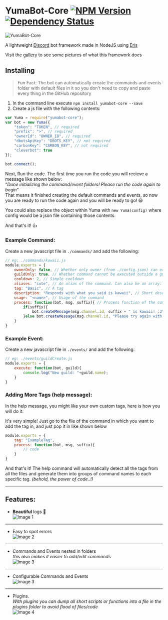 # YumaBot-Core [![NPM Version](https://img.shields.io/npm/v/yumabot-core.svg?style=flat-square)](https://www.npmjs.com/package/yumabot-core) [![Dependency Status](https://img.shields.io/david/thevexatious/yumabot-core.svg?style=flat-square)](https://david-dm.org/thevexatious/yumabot-core)
![YumaBot-Core](http://i.imgur.com/M3HhEQL.png)

A lightweight [Discord](https://discordapp.com/) bot framework made in NodeJS using [Eris](https://github.com/abalabahaha/eris)

Visit the [gallery](http://imgur.com/a/Rwz1m) to see some pictures of what this framework does

## Installing
> Fun Fact: The bot can automatically create the commands and events folder with default files in it so you don't need to copy and paste every thing in the GitHub repository

1. In the command line execute `npm install yumabot-core --save`
2. Create a js file with the following contents:
```js
var Yuma = require("yumabot-core");
var bot = new Yuma({
	"token": "TOKEN", // required
    "prefix": ">", // required
    "ownerId": "OWNER_ID", // required
    "dbotsApiKey": "DBOTS_KEY", // not required
    "carbonKey": "CARBON_KEY", // not required
    "cleverbot": true
});

bot.connect();
```
Next, Run the code. The first time you run the code you will recieve a message like shown below:  
 "*Done initializing the command/event folders! Please run the code again to begin*"  
 That means it finished creating the default commands and events, so now you are ready to run the code again and you will be ready to go! :smiley:

You could also replace the object within Yuma with `new Yuma(config)` where config would be a json file containing those contents.

And that's it!  :thumbsup:


### Example Command:
Create a new javascript file in `./commands/` and add the following:
```js
// eg: ./commands/kawaii.js
module.exports = {
    ownerOnly: false, // Whether only owner (from ./config.json) can execute this command
    guildOnly: true, // Whether command cannot be executed outside a guild
    cooldown: 2, // Simple cooldown
    aliases: "cute", // An alias of the command. Can also be an array: ["alias1", "alias2"]
    tag: "Basic", // A tag
    description: "Responds with what you said is kawaii", // Short description of the command
    usage: "<name>", // Usage of the command
    process: function(bot, msg, suffix){ // Process function of the command
        if(suffix){
            bot.createMessage(msg.channel.id, suffix + " is kawaii! :3");
        }else bot.createMessage(msg.channel.id, "Please try again with some arguments")
    }
}
```

### Example Event:
Create a new javascript file in `./events/` and add the following:
```js
// eg: ./events/guildCreate.js
module.exports = {
    execute: function(bot, guild){
        console.log("New guild: "+guild.name);
    }
}
```

### Adding More Tags (help message):
In the help message, you might like your own custom tags, here is how you will do it:

It's very simple! Just go to the file of the command in which you want to add the tag in, and just pop it in like shown below
```js
module.exports = {
    tag: "ExampleTag",
    process: function(bot, msg, suffix){
        // code
    }
}
```
And that's it! The help command will automatically detect all the tags from all the files and generate them into groups of command names to each specific tag. *(behold, the power of code..!)*

- - - -
## Features:
* **Beautiful** logs :tada:  
![Image 1](http://i.imgur.com/tXjzpFt.png)

---

 * Easy to spot errors  
![Image 2](http://i.imgur.com/VjRSPve.png)

---

 * Commands and Events nested in folders  
 *this also makes it easier to add/edit commands*  
![Image 3](http://i.imgur.com/rn5lXMJ.png)  


---

 * Configurable Commands and Events  
![Image 3](http://i.imgur.com/u1SfmQs.png)

---

 * Plugins.    
 *With plugins you can dump all short scripts or functions into a file in the plugins folder to avoid flood of files/code*  
![Image 4](http://i.imgur.com/ucatKap.png)
